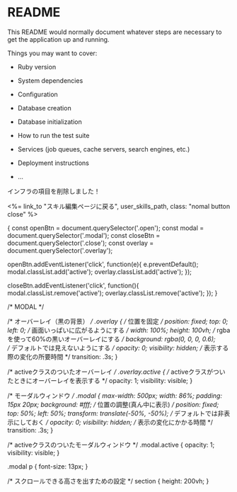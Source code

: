# README

This README would normally document whatever steps are necessary to get the
application up and running.

Things you may want to cover:

* Ruby version

* System dependencies

* Configuration

* Database creation

* Database initialization

* How to run the test suite

* Services (job queues, cache servers, search engines, etc.)

* Deployment instructions

* ...
    <canvas id="mychart-bar"></canvas>
    <script src="https://cdn.jsdelivr.net/npm/chart.js"></script>
    <script>
    var ctx = document.getElementById('mychart-bar');
    var myChart = new Chart(ctx, {
      type: 'bar',
      data: {
        labels: ['January', 'February', 'March'],
        datasets: [{
          label: 'バックエンド',
          data: <%= @dataset_1 %>,
          backgroundColor: '#ffc0cb',
        }, {
          label: 'フロントエンド',
          data: <%= @dataset_2 %>,
          backgroundColor: '#ffd5bf',
        }, {
          label: 'インフラ',
          data: <%= @dataset_3 %>,
          backgroundColor: '#fff4bf',
        }],
      },
    });
    </script>

<script>
  const btn = document.getElementById('modalOpen');
  const modal = document.getElementById('modalCreate');
  const btnClose = document.getElementsById('modalClose');

  btn.addEventListener('click', function() {
    modal.style.display = 'block';
  })

  btnClose.addEventListener('click', function() {
    modal.style.display = 'none';
  })
</script>
<script>
{
  const openBtn = document.querySelector('.open');
  const modal = document.querySelector('.modal');
  const closeBtn = document.querySelector('.close');
  const overlay = document.querySelector('.overlay');

  openBtn.addEventListener('click', function(e){
    e.preventDefault();
    modal.classList.add('active');
    overlay.classList.add('active');
  });

  closeBtn.addEventListener('click', function(){
    modal.classList.remove('active');
    overlay.classList.remove('active');
  });
}
</script>
  <!-- モーダル -->
  <div class="overlay"></div>
  <div class="modal">
    <div class="modal-content">
      <p>インフラの項目を削除しました！</p>
      <div class="center-button">
        <%= link_to "スキル編集ページに戻る", user_skills_path, class: "nomal button close" %>
      </div>
    </div>
  </div>
  <!-- モーダルおわり -->

{
  const openBtn = document.querySelector('.open');
  const modal = document.querySelector('.modal');
  const closeBtn = document.querySelector('.close');
  const overlay = document.querySelector('.overlay');

  openBtn.addEventListener('click', function(e){
    e.preventDefault();
    modal.classList.add('active');
    overlay.classList.add('active');
  });

  closeBtn.addEventListener('click', function(){
    modal.classList.remove('active');
    overlay.classList.remove('active');
  });
}

/* MODAL */

/* オーバーレイ（黒の背景） */
.overlay {
  /* 位置を固定 */
  position: fixed;
  top: 0;
  left: 0;
  /* 画面いっぱいに広がるようにする */
  width: 100%;
  height: 100vh;
  /* rgbaを使って60%の黒いオーバーレイにする */
  background: rgba(0, 0, 0, 0.6);  
  /* デフォルトでは見えないようにする */
  opacity: 0;
  visibility: hidden;
  /* 表示する際の変化の所要時間 */
  transition: .3s;
}

/* activeクラスのついたオーバーレイ */
.overlay.active {
  /* activeクラスがついたときにオーバーレイを表示する */
  opacity: 1;
  visibility: visible;
}

/* モーダルウィンドウ */
.modal {
  max-width: 500px;
  width: 86%;
  padding: 15px 20px;
  background: #fff;
  /* 位置の調整(真ん中に表示) */
  position: fixed;
  top: 50%;
  left: 50%;
  transform: translate(-50%, -50%);
  /* デフォルトでは非表示にしておく */
  opacity: 0;
  visibility: hidden;
  /* 表示の変化にかかる時間 */
  transition: .3s;
}

/* activeクラスのついたモーダルウィンドウ */
.modal.active {
  opacity: 1;
  visibility: visible;
}

.modal p {
  font-size: 13px;
}

/* スクロールできる高さを出すための設定 */
section {
  height: 200vh;
}
